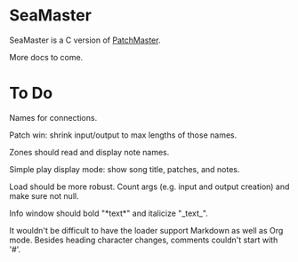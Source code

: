 # SeaMaster

SeaMaster is a C version of [PatchMaster](https://patchmaster.org/).

More docs to come.

# To Do

Names for connections.

Patch win: shrink input/output to max lengths of those names.

Zones should read and display note names.

Simple play display mode: show song title, patches, and notes.

Load should be more robust. Count args (e.g. input and output creation) and
make sure not null.

Info window should bold "\*text\*" and italicize "\_text\_".

It wouldn't be difficult to have the loader support Markdown as well as Org
mode. Besides heading character changes, comments couldn't start with '#'.
